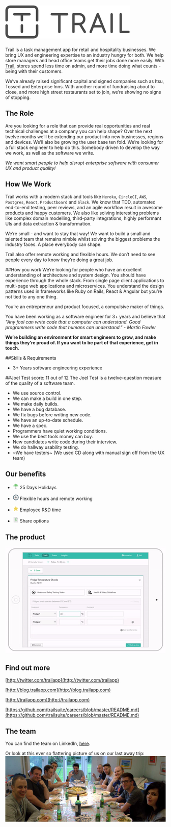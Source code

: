# ![Trail Logo](/assets/trail-logo.png "Trail")

Trail is a task management app for retail and hospitality businesses. We bring UX and engineering expertise to an industry hungry for both. We help store managers and head office teams get their jobs done more easily. With [Trail](http://trailapp.com), stores spend less time on admin, and more time doing what counts - being with their customers.

We’ve already raised significant capital and signed companies such as Itsu, Tossed and Enterprise Inns. With another round of fundraising about to close, and more high street restaurants set to join, we’re showing no signs of stopping.

## The Role
Are you looking for a role that can provide real opportunities and real technical challenges at a company you can help shape? Over the next twelve months we’ll be extending our product into new businesses, regions and devices. We’ll also be growing the user base ten fold. We’re looking for a full stack engineer to help do this. Somebody driven to develop the way we work, as well as the software we write.

_We want smart people to help disrupt enterprise software with consumer UX and product quality!_

## How We Work
Trail works with a modern stack and tools like `Heroku`, `CircleCI`, `AWS`, `Postgres`, `React`, `Productboard` and `Slack`. We know that TDD, automated end-to-end testing, peer reviews, and an agile workflow result in awesome products and happy customers. We also like solving interesting problems like complex domain modelling, third-party integrations, highly performant UIs and data extraction & transformation.

We’re small - and want to stay that way! We want to build a small and talented team that remains nimble whilst solving the biggest problems the industry faces. A place everybody can shape.

Trail also offer remote working and flexible hours. We don’t need to see people every day to know they’re doing a great job.

##How you work
We’re looking for people who have an excellent understanding of architecture and system design. You should have experience through the whole stack. From single page client applications to multi-page web applications and microservices. You understand the design patterns used in frameworks like Ruby on Rails, React & Angular but you’re not tied to any one thing.

You’re an entrepreneur and product focused, a compulsive maker of things.

You have been working as a software engineer for 3+ years and believe that _"Any fool can write code that a computer can understand. Good programmers write code that humans can understand." - Martin Fowler_

**We’re building an environment for smart engineers to grow, and make things they’re proud of. If you want to be part of that experience, get in touch.**

##Skills & Requirements
- 3+ Years software engineering experience

##Joel Test score: 11 out of 12
The Joel Test is a twelve-question measure of the quality of a software team.

- We use source control.
- We can make a build in one step.
- We make daily builds.
- We have a bug database.
- We fix bugs before writing new code.
- We have an up-to-date schedule.
- We have a spec.
- Programmers have quiet working conditions.
- We use the best tools money can buy.
- New candidates write code during their interview.
- We do hallway usability testing.
- ~We have testers~ (We used CD along with manual sign off from the UX team)

## Our benefits 

- <img src="/assets/nucleo/objects-color_umbrella-14.png" 
alt="Holiday umbrella" width="18" height="18" /> 25 Days Holidays

- <img src="/assets/nucleo/ui-color-2_time-clock.png" 
alt="Holiday umbrella" width="18" height="18" /> Flexible hours and remote working

- <img src="/assets/nucleo/ui-color-2_favourite-31.png" 
alt="Holiday umbrella" width="18" height="18" /> Employee R&D time

- <img src="/assets/nucleo/files-color_money.png" 
alt="Holiday umbrella" width="18" height="18" /> Share options

## The product

![Product demo gif](/assets/product.gif "Product demo gif")

## Find out more

[http://twitter.com/trailapp](http://twitter.com/trailapp)

[http://blog.trailapp.com](http://blog.trailapp.com)

[http://trailapp.com](http://trailapp.com)

[https://github.com/trailsuite/careers/blob/master/README.md](https://github.com/trailsuite/careers/blob/master/README.md)

## The team

You can find the team on LinkedIn, [here](https://www.linkedin.com/vsearch/p?f_CC=9249864&trk=rr_connectedness).

Or look at this ever so flattering picture of us on our last away trip: ![Trail team](/assets/team.jpg "Trail team")
